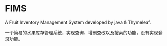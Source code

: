 # FIMS
A Fruit Inventory Management System developed by java &amp; Thymeleaf.

一个简易的水果库存管理系统，实现查询、增删查改以及搜索的功能，没有实现登录功能。